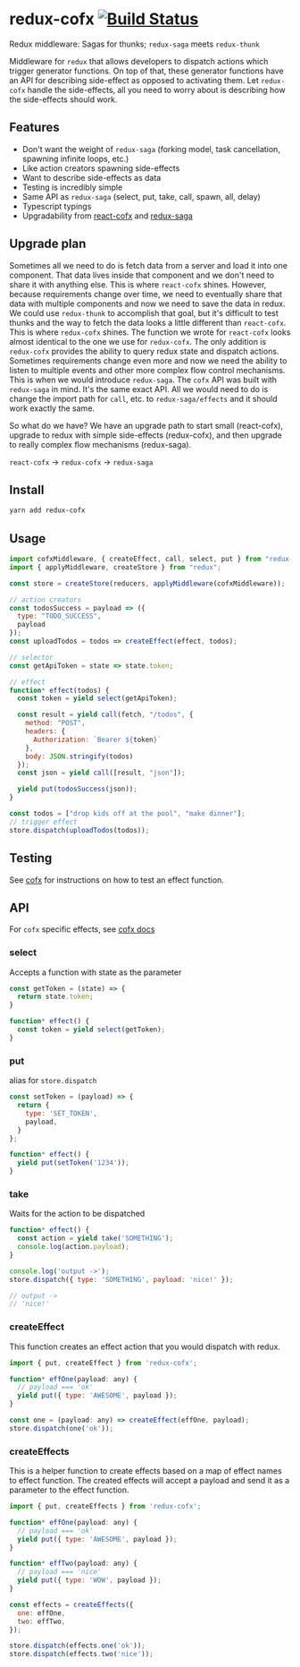 # redux-cofx [![Build Status](https://travis-ci.org/neurosnap/redux-cofx.svg?branch=master)](https://travis-ci.org/neurosnap/redux-cofx)

Redux middleware: Sagas for thunks; `redux-saga` meets `redux-thunk`

Middleware for `redux` that allows developers to dispatch actions which trigger
generator functions. On top of that, these generator functions have an API
for describing side-effect as opposed to activating them. Let `redux-cofx` handle
the side-effects, all you need to worry about is describing how the side-effects
should work.

## Features

- Don't want the weight of `redux-saga` (forking model, task cancellation, spawning infinite loops, etc.)
- Like action creators spawning side-effects
- Want to describe side-effects as data
- Testing is incredibly simple
- Same API as `redux-saga` (select, put, take, call, spawn, all, delay)
- Typescript typings
- Upgradability from [react-cofx](https://github.com/neurosnap/react-cofx) and [redux-saga](https://github.com/redux-saga/redux-saga)

## Upgrade plan

Sometimes all we need to do is fetch data from a server and load it into one
component. That data lives inside that component and we don't need to share
it with anything else. This is where `react-cofx` shines. However, because
requirements change over time, we need to eventually share that data with
multiple components and now we need to save the data in redux. We could
use `redux-thunk` to accomplish that goal, but it's difficult to test thunks
and the way to fetch the data looks a little different than `react-cofx`.
This is where `redux-cofx` shines. The function we wrote for `react-cofx`
looks almost identical to the one we use for `redux-cofx`. The only addition
is `redux-cofx` provides the ability to query redux state and dispatch actions.
Sometimes requirements change even more and now we need the ability to listen to multiple events and other
more complex flow control mechanisms. This is when we would introduce `redux-saga`.
The `cofx` API was built with `redux-saga` in mind. It's the same exact API.
All we would need to do is change the import path for `call`, etc. to `redux-saga/effects`
and it should work exactly the same.

So what do we have? We have an upgrade path to start small (react-cofx), upgrade
to redux with simple side-effects (redux-cofx), and then upgrade to really complex
flow mechanisms (redux-saga).

`react-cofx` -> `redux-cofx` -> `redux-saga`

## Install

```bash
yarn add redux-cofx
```

## Usage

```js
import cofxMiddleware, { createEffect, call, select, put } from "redux-cofx";
import { applyMiddleware, createStore } from "redux";

const store = createStore(reducers, applyMiddleware(cofxMiddleware));

// action creators
const todosSuccess = payload => ({
  type: "TODO_SUCCESS",
  payload
});
const uploadTodos = todos => createEffect(effect, todos);

// selector
const getApiToken = state => state.token;

// effect
function* effect(todos) {
  const token = yield select(getApiToken);

  const result = yield call(fetch, "/todos", {
    method: "POST",
    headers: {
      Authorization: `Bearer ${token}`
    },
    body: JSON.stringify(todos)
  });
  const json = yield call([result, "json"]);

  yield put(todosSuccess(json));
}

const todos = ["drop kids off at the pool", "make dinner"];
// trigger effect
store.dispatch(uploadTodos(todos));
```

## Testing

See [cofx](https://github.com/neurosnap/cofx#testing) for instructions on
how to test an effect function.

## API

For `cofx` specific effects, see [cofx docs](https://github.com/neurosnap/cofx)

### select

Accepts a function with state as the parameter

```js
const getToken = (state) => {
  return state.token;
}

function* effect() {
  const token = yield select(getToken);
}
```

### put

alias for `store.dispatch`

```js
const setToken = (payload) => {
  return {
    type: 'SET_TOKEN',
    payload,
  }
};

function* effect() {
  yield put(setToken('1234'));
}
```

### take

Waits for the action to be dispatched

```js
function* effect() {
  const action = yield take('SOMETHING');
  console.log(action.payload);
}

console.log('output ->');
store.dispatch({ type: 'SOMETHING', payload: 'nice!' });

// output ->
// 'nice!'
```

### createEffect

This function creates an effect action that you would dispatch with redux.

```js
import { put, createEffect } from 'redux-cofx';

function* effOne(payload: any) {
  // payload === 'ok'
  yield put({ type: 'AWESOME', payload });
}

const one = (payload: any) => createEffect(effOne, payload);
store.dispatch(one('ok'));
```

### createEffects

This is a helper function to create effects based on a map of effect names to effect function.
The created effects will accept a payload and send it as a parameter to the effect function.

```js
import { put, createEffects } from 'redux-cofx';

function* effOne(payload: any) {
  // payload === 'ok'
  yield put({ type: 'AWESOME', payload });
}

function* effTwo(payload: any) {
  // payload === 'nice'
  yield put({ type: 'WOW', payload });
}

const effects = createEffects({
  one: effOne,
  two: effTwo,
});

store.dispatch(effects.one('ok'));
store.dispatch(effects.two('nice'));
```
